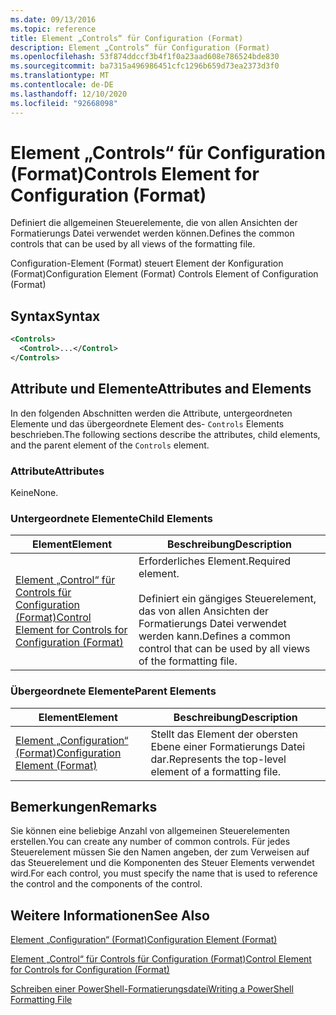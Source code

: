 ```yaml
---
ms.date: 09/13/2016
ms.topic: reference
title: Element „Controls“ für Configuration (Format)
description: Element „Controls“ für Configuration (Format)
ms.openlocfilehash: 53f874ddccf3b4f1f0a23aad608e786524bde830
ms.sourcegitcommit: ba7315a496986451cfc1296b659d73ea2373d3f0
ms.translationtype: MT
ms.contentlocale: de-DE
ms.lasthandoff: 12/10/2020
ms.locfileid: "92668098"
---
```

# <a name="controls-element-for-configuration-format"></a><span data-ttu-id="1a2ec-103">Element „Controls“ für Configuration (Format)</span><span class="sxs-lookup"><span data-stu-id="1a2ec-103">Controls Element for Configuration (Format)</span></span>

<span data-ttu-id="1a2ec-104">Definiert die allgemeinen Steuerelemente, die von allen Ansichten der Formatierungs Datei verwendet werden können.</span><span class="sxs-lookup"><span data-stu-id="1a2ec-104">Defines the common controls that can be used by all views of the formatting file.</span></span>

<span data-ttu-id="1a2ec-105">Configuration-Element (Format) steuert Element der Konfiguration (Format)</span><span class="sxs-lookup"><span data-stu-id="1a2ec-105">Configuration Element (Format) Controls Element of Configuration (Format)</span></span>

## <a name="syntax"></a><span data-ttu-id="1a2ec-106">Syntax</span><span class="sxs-lookup"><span data-stu-id="1a2ec-106">Syntax</span></span>

```xml
<Controls>
  <Control>...</Control>
</Controls>
```

## <a name="attributes-and-elements"></a><span data-ttu-id="1a2ec-107">Attribute und Elemente</span><span class="sxs-lookup"><span data-stu-id="1a2ec-107">Attributes and Elements</span></span>

<span data-ttu-id="1a2ec-108">In den folgenden Abschnitten werden die Attribute, untergeordneten Elemente und das übergeordnete Element des- `Controls` Elements beschrieben.</span><span class="sxs-lookup"><span data-stu-id="1a2ec-108">The following sections describe the attributes, child elements, and the parent element of the `Controls` element.</span></span>

### <a name="attributes"></a><span data-ttu-id="1a2ec-109">Attribute</span><span class="sxs-lookup"><span data-stu-id="1a2ec-109">Attributes</span></span>

<span data-ttu-id="1a2ec-110">Keine</span><span class="sxs-lookup"><span data-stu-id="1a2ec-110">None.</span></span>

### <a name="child-elements"></a><span data-ttu-id="1a2ec-111">Untergeordnete Elemente</span><span class="sxs-lookup"><span data-stu-id="1a2ec-111">Child Elements</span></span>

|<span data-ttu-id="1a2ec-112">Element</span><span class="sxs-lookup"><span data-stu-id="1a2ec-112">Element</span></span>|<span data-ttu-id="1a2ec-113">Beschreibung</span><span class="sxs-lookup"><span data-stu-id="1a2ec-113">Description</span></span>|
|-------------|-----------------|
|[<span data-ttu-id="1a2ec-114">Element „Control“ für Controls für Configuration (Format)</span><span class="sxs-lookup"><span data-stu-id="1a2ec-114">Control Element for Controls for Configuration (Format)</span></span>](./control-element-for-controls-for-configuration-format.md)|<span data-ttu-id="1a2ec-115">Erforderliches Element.</span><span class="sxs-lookup"><span data-stu-id="1a2ec-115">Required element.</span></span><br /><br /> <span data-ttu-id="1a2ec-116">Definiert ein gängiges Steuerelement, das von allen Ansichten der Formatierungs Datei verwendet werden kann.</span><span class="sxs-lookup"><span data-stu-id="1a2ec-116">Defines a common control that can be used by all views of the formatting file.</span></span>|

### <a name="parent-elements"></a><span data-ttu-id="1a2ec-117">Übergeordnete Elemente</span><span class="sxs-lookup"><span data-stu-id="1a2ec-117">Parent Elements</span></span>

|<span data-ttu-id="1a2ec-118">Element</span><span class="sxs-lookup"><span data-stu-id="1a2ec-118">Element</span></span>|<span data-ttu-id="1a2ec-119">Beschreibung</span><span class="sxs-lookup"><span data-stu-id="1a2ec-119">Description</span></span>|
|-------------|-----------------|
|[<span data-ttu-id="1a2ec-120">Element „Configuration“ (Format)</span><span class="sxs-lookup"><span data-stu-id="1a2ec-120">Configuration Element (Format)</span></span>](./configuration-element-format.md)|<span data-ttu-id="1a2ec-121">Stellt das Element der obersten Ebene einer Formatierungs Datei dar.</span><span class="sxs-lookup"><span data-stu-id="1a2ec-121">Represents the top-level element of a formatting file.</span></span>|

## <a name="remarks"></a><span data-ttu-id="1a2ec-122">Bemerkungen</span><span class="sxs-lookup"><span data-stu-id="1a2ec-122">Remarks</span></span>

<span data-ttu-id="1a2ec-123">Sie können eine beliebige Anzahl von allgemeinen Steuerelementen erstellen.</span><span class="sxs-lookup"><span data-stu-id="1a2ec-123">You can create any number of common controls.</span></span> <span data-ttu-id="1a2ec-124">Für jedes Steuerelement müssen Sie den Namen angeben, der zum Verweisen auf das Steuerelement und die Komponenten des Steuer Elements verwendet wird.</span><span class="sxs-lookup"><span data-stu-id="1a2ec-124">For each control, you must specify the name that is used to reference the control and the components of the control.</span></span>

## <a name="see-also"></a><span data-ttu-id="1a2ec-125">Weitere Informationen</span><span class="sxs-lookup"><span data-stu-id="1a2ec-125">See Also</span></span>

[<span data-ttu-id="1a2ec-126">Element „Configuration“ (Format)</span><span class="sxs-lookup"><span data-stu-id="1a2ec-126">Configuration Element (Format)</span></span>](./configuration-element-format.md)

[<span data-ttu-id="1a2ec-127">Element „Control“ für Controls für Configuration (Format)</span><span class="sxs-lookup"><span data-stu-id="1a2ec-127">Control Element for Controls for Configuration (Format)</span></span>](./control-element-for-controls-for-configuration-format.md)

[<span data-ttu-id="1a2ec-128">Schreiben einer PowerShell-Formatierungsdatei</span><span class="sxs-lookup"><span data-stu-id="1a2ec-128">Writing a PowerShell Formatting File</span></span>](./writing-a-powershell-formatting-file.md)

